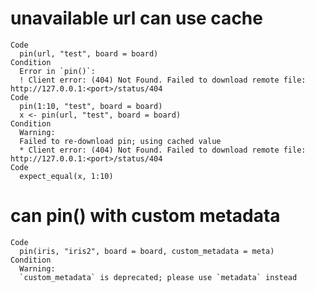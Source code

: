 # unavailable url can use cache

    Code
      pin(url, "test", board = board)
    Condition
      Error in `pin()`:
      ! Client error: (404) Not Found. Failed to download remote file: http://127.0.0.1:<port>/status/404
    Code
      pin(1:10, "test", board = board)
      x <- pin(url, "test", board = board)
    Condition
      Warning:
      Failed to re-download pin; using cached value
      * Client error: (404) Not Found. Failed to download remote file: http://127.0.0.1:<port>/status/404
    Code
      expect_equal(x, 1:10)

# can pin() with custom metadata

    Code
      pin(iris, "iris2", board = board, custom_metadata = meta)
    Condition
      Warning:
      `custom_metadata` is deprecated; please use `metadata` instead

